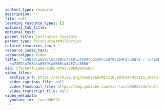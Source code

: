 ```yaml
---
content_type: resource
description: ''
file: null
learning_resource_types: []
optional_tab_title: ''
optional_text: ''
parent_title: Instructor Insights
parent_type: ThisCourseAtMITSection
related_resources_text: ''
resource_index_text: ''
resourcetype: Video
title: "\u4E2D\u6587\u5FEB\u73ED\u7684\u6559\u5B78\u54F2\u5B78 / \u4E2D\u6587\u5FEB\
  \u73ED\u7684\u6559\u5B66\u54F2\u5B66"
uid: 5fdcb67f-1a8e-e3b6-0fe3-006920955657
video_files:
  archive_url: https://archive.org/download/MIT21G.107F14/MIT21G_107F14_Philosophy-zh-hans-cmn_300k.mp4
  video_captions_file: null
  video_thumbnail_file: https://img.youtube.com/vi/-laccUOh92k/default.jpg
  video_transcript_file: null
video_metadata:
  youtube_id: -laccUOh92k
---
```

